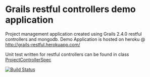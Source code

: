 Grails restful controllers demo application
=============================================

Project management application created using Grails 2.4.0 restful controllers and mongodb. Demo Application is hosted on heroku @ http://grails-restful.herokuapp.com/

Unit test written for restful controllers can be found in class [ProjectControllerSpec](https://github.com/minhajkk/grails-restful/blob/master/test/unit/com/scrum/ProjectControllerSpec.groovy)

[![Build Status](https://travis-ci.org/minhajkk/grails-restful.svg?branch=master)](https://travis-ci.org/minhajkk/grails-restful)